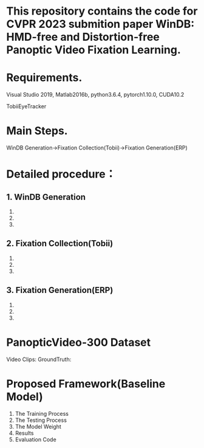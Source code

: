 # This repository contains the code for CVPR 2023 submition paper WinDB: HMD-free and Distortion-free Panoptic Video Fixation Learning.

# Requirements.
Visual Studio 2019, Matlab2016b, python3.6.4, pytorch1.10.0, CUDA10.2

TobiiEyeTracker

# Main Steps.
WinDB Generation->Fixation Collection(Tobii)->Fixation Generation(ERP)

# Detailed procedure：
## 1. WinDB Generation
1)
2)
3)
## 2. Fixation Collection(Tobii)
1)
2)
3)
## 3. Fixation Generation(ERP)
1)
2)
3)

# PanopticVideo-300 Dataset
Video Clips:
GroundTruth:

# Proposed Framework(Baseline Model)
1) The Training Process
2) The Testing Process
3) The Model Weight
4) Results
5) Evaluation Code

